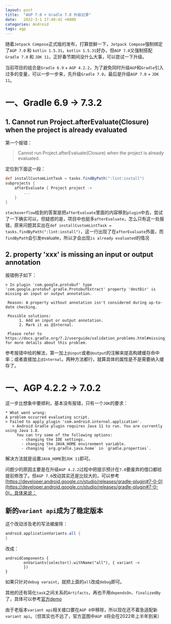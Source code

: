 ```yaml
---
layout: post
title:  "AGP 7.0 + Gradle 7.0 升级记录"
date:   2022-3-1 17:49:42 +0800
categories: Android 
tags: agp
---
```


随着`Jetpack Compose`正式版的发布，打算尝鲜一下，`Jetpack Compose`强制绑定了`AGP 7.0` 和 `kotlin 1.5.31`，`kotlin 1.5.31`好办，但`AGP 7.0`又强制搭配`Gradle 7.0` 和 `JDK 11`，正好春节期间没什么大事，可以尝试一下升级。

当前项目的组合是`Gradle 6.9` + `AGP 4.2.2`，为了避免同时升级`AGP`和`Gradle`引入过多的变量，可以一步一步来，先升级`Gradle 7.0`，最后是升级`AGP 7.0` + `JDK 11`。

# 一、Gradle 6.9 -> 7.3.2

## 1. Cannot run Project.afterEvaluate(Closure) when the project is already evaluated


第一个报错：
> Cannot run Project.afterEvaluate(Closure) when the project is already evaluated.

定位到下面这一段：

```groovy
def installCustomLintTask = tasks.findByPath(":lint:install")
subprojects {
    afterEvaluate { Project project ->
    	...
    }
} 
```   

`stackoverflow`给到的答案是把`afterEvaluate`里面的内容移到`plugin`中去，尝试了一下确实可以，但疑惑的是，项目中也挺多`afterEvaluate`，怎么只有这一处报错，原来问题其实出在`def installCustomLintTask = tasks.findByPath(":lint:install")`，这一行出现了在`afterEvaluate`外面，而`findByPath`会引发evaluate，所以才会出现`is already evaluated`的情况
    
       
## 2. property 'xxx' is missing an input or output annotation

报错例子如下：

```
> In plugin 'com.google.protobuf' type 'com.google.protobuf.gradle.ProtobufExtract' property 'destDir' is missing an input or output annotation.
    
 Reason: A property without annotation isn't considered during up-to-date checking.
    
 Possible solutions:
      1. Add an input or output annotation.
      2. Mark it as @Internal.
    
 Please refer to https://docs.gradle.org/7.2/userguide/validation_problems.html#missing_annotation for more details about this problem.
```

参考报错中给的解法，第一加上`@input`或者`@output`的注解来提高构建缓存命中率；或者直接加上`@Internal`。两种方法都行，就算具体的属性是不是需要纳入缓存了。



# 一、AGP 4.2.2 -> 7.0.2

这一步比想象中要顺利，基本没有报错，只有一个`JDK`的要求：
```
* What went wrong:
A problem occurred evaluating script.
> Failed to apply plugin 'com.android.internal.application'.
   > Android Gradle plugin requires Java 11 to run. You are currently using Java 1.8.
     You can try some of the following options:
       - changing the IDE settings.
       - changing the JAVA_HOME environment variable.
       - changing `org.gradle.java.home` in `gradle.properties`.
```

解决方法就是设置`JAVA_HOME`到`JDK 11`即可。

问题少的原因主要是在升级`AGP 4.2.2`过程中把提示预计在`7.0`要废弃的借口都给提前修改了。但`AGP 7.0`改动其实还是比较大的，可以参考[https://developer.android.google.cn/studio/releases/gradle-plugin#7-0-0](https://developer.android.google.cn/studio/releases/gradle-plugin#7-0-0)，具体来说：

## 新的`variant api`成为了稳定版本

这个改动涉及老的写法被废除：

```groovy
android.applicationVariants.all {
}
```

改成：

```
androidComponents {
        onVariants(selector().withName("all"), { variant ->
        })
}
```
如果只针对`debug varaint`，就把上面的`all`改成`debug`即可。

其他的还有简化`task`之间关系的`Artifacts`，再也不用`dependsOn`、`finalizedBy`了，具体可以参考[官方demo](https://github.com/android/gradle-recipes)

由于老版本`variant api`相关接口要在`AGP 8`中移除，所以现在还不着急适配新`variant api`。（但其实也不远了，官方蓝图中`AGP 8`将会在2022年上半年到来）